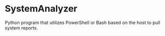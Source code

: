 # SystemAnalyzer
Python program that utilizes PowerShell or Bash based on the host to pull system reports. 
